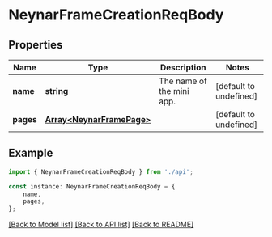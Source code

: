 # NeynarFrameCreationReqBody


## Properties

Name | Type | Description | Notes
------------ | ------------- | ------------- | -------------
**name** | **string** | The name of the mini app. | [default to undefined]
**pages** | [**Array&lt;NeynarFramePage&gt;**](NeynarFramePage.md) |  | [default to undefined]

## Example

```typescript
import { NeynarFrameCreationReqBody } from './api';

const instance: NeynarFrameCreationReqBody = {
    name,
    pages,
};
```

[[Back to Model list]](../README.md#documentation-for-models) [[Back to API list]](../README.md#documentation-for-api-endpoints) [[Back to README]](../README.md)
